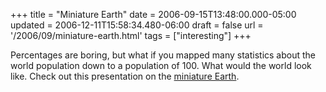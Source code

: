 +++
title = "Miniature Earth"
date = 2006-09-15T13:48:00.000-05:00
updated = 2006-12-11T15:58:34.480-06:00
draft = false
url = '/2006/09/miniature-earth.html'
tags = ["interesting"]
+++

Percentages are boring, but what if you mapped many statistics about the world population down to a population of 100. What would the world look like. Check out this presentation on the [miniature Earth](http://www.miniature-earth.com/).
